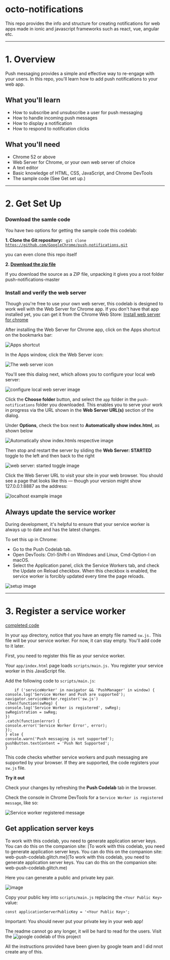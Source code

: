 # octo-notifications
This repo provides the info and structure for creating notifications for web apps made in ionic and javascript frameworks such as react, vue, angular etc.


<hr>

# 1. Overview
Push messaging provides a simple and effective way to re-engage with your users. In this repo, you'll learn how to add push notifications to your web app.

## What you'll learn
- How to subscribe and unsubscribe a user for push messaging
- How to handle incoming push messages
- How to display a notification
- How to respond to notification clicks

## What you'll need
- Chrome 52 or above
- Web Server for Chrome, or your own web server of choice
- A text editor
- Basic knowledge of HTML, CSS, JavaScript, and Chrome DevTools
- The sample code (See Get set up.)

<hr>

<!-- Please dont make any changes in readme.md -->

# 2. Get Set Up

### Download the samle code

You have two options for getting the sample code this codelab:

**1. Clone the Git repository:**
<code>
  git clone https://github.com/GoogleChrome/push-notifications.git
  </code>
  
  you can even clone this repo itself
  
**2. [Download the zip file](https://github.com/googlechrome/push-notifications/archive/master.zip)**

If you download the source as a ZIP file, unpacking it gives you a root folder push-notifications-master

### Install and verify the web server

Though you're free to use your own web server, this codelab is designed to work well with the Web Server for Chrome app. If you don't have that app installed yet, you can get it from the Chrome Web Store:
[Install web server for chrome](https://chrome.google.com/webstore/detail/web-server-for-chrome/ofhbbkphhbklhfoeikjpcbhemlocgigb)

After installing the Web Server for Chrome app, click on the Apps shortcut on the bookmarks bar:

![Apps shortcut](https://developers.google.com/codelabs/push-notifications/img/a80b29d5e878df22.png)

In the Apps window, click the Web Server icon:

![The web server icon](https://developers.google.com/codelabs/push-notifications/img/dc07bbc9fcfe7c5b.png)

You'll see this dialog next, which allows you to configure your local web server:

![configure local web server image](https://developers.google.com/codelabs/push-notifications/img/433870360ad308d4.png)

Click the <strong>Choose folder</strong> button, and select the <code>app</code> folder in the <code>push-notifications</code> folder you downloaded. This enables you to serve your work in progress via the URL shown in the <strong>Web Server URL(s)</strong> section of the dialog.

Under **Options**, check the box next to **Automatically show index.html**, as shown below

![Automatically show index.htmls respective image](https://developers.google.com/codelabs/push-notifications/img/39b4e0371e9703e6.png)

Then stop and restart the server by sliding the **Web Server: STARTED** toggle to the left and then back to the right

![web server: started toggle image](https://developers.google.com/codelabs/push-notifications/img/daefd30e8a290df5.png)

Click the Web Server URL to visit your site in your web browser. You should see a page that looks like this — though your version might show 127.0.0.1:8887 as the address:

![localhost example image](https://developers.google.com/codelabs/push-notifications/img/4525ec369fc2ae47.png)

## Always update the service worker

During development, it's helpful to ensure that your service worker is always up to date and has the latest changes.

To set this up in Chrome:

- Go to the Push Codelab tab.
- Open DevTools: Ctrl-Shift-I on Windows and Linux, Cmd-Option-I on macOS.
- Select the Application panel, click the Service Workers tab, and check the Update on Reload checkbox. When this checkbox is enabled, the service worker is forcibly updated every time the page reloads.

![setup image](https://developers.google.com/codelabs/push-notifications/img/6b698d7c7bbf1bc0.png)

<hr>

# 3. Register a service worker

[completed code](https://github.com/GoogleChromeLabs/web-push-codelab/tree/master/completed/01-register-sw)

In your <code>app</code> directory, notice that you have an empty file named <code>sw.js.</code> This file will be your service worker. For now, it can stay empty. You'll add code to it later.

First, you need to register this file as your service worker.

Your <code>app/index.html</code> page loads <Code>scripts/main.js.</code> You register your service worker in this JavaScript file.

Add the following code to <code>scripts/main.js</code>:


`    if ('serviceWorker' in navigator && 'PushManager' in window) {`   <br>
  `console.log('Service Worker and Push are supported');`<br>
  `navigator.serviceWorker.register('sw.js') `   <br>
  `.then(function(swReg) {`<br>
    `console.log('Service Worker is registered', swReg);`<br>
    `swRegistration = swReg;`<br>
  `})`<br>
  `.catch(function(error) {`<br>
    `console.error('Service Worker Error', error);`<br>
  `});`<br>
`} else {`<br>
  `console.warn('Push messaging is not supported');`<br>
  `pushButton.textContent = 'Push Not Supported';`<br>
`}`<br>

This code checks whether service workers and push messaging are supported by your browser. If they are supported, the code registers your `sw.js` file.

**Try it out**

Check your changes by refreshing the **Push Codelab** tab in the browser.

Check the console in Chrome DevTools for a `Service Worker is registered message`, like so:

![Service worker registered message](https://developers.google.com/codelabs/push-notifications/img/de3ceca91043d278.png)

## Get application server keys

To work with this codelab, you need to generate application server keys. You can do this on the companion site: [To work with this codelab, you need to generate application server keys. You can do this on the companion site: web-push-codelab.glitch.me](To work with this codelab, you need to generate application server keys. You can do this on the companion site: web-push-codelab.glitch.me)

Here you can generate a public and private key pair.

![image](https://developers.google.com/codelabs/push-notifications/img/a1304b99e7b981dd.png)

Copy your public key into `scripts/main.js` replacing the `<Your Public Key>` value:

`const applicationServerPublicKey = '<Your Public Key>';`

Important: You should never put your private key in your web app!

The readme cannot go any longer, it will be hard to read for the users. Visit the ![google codelab of this project](https://developers.google.com/codelabs/push-notifications?return=%2Ftopics%2Fweb&hl=en#0)

All the instructions provided have been given by google team and I did nnot create any of this.
